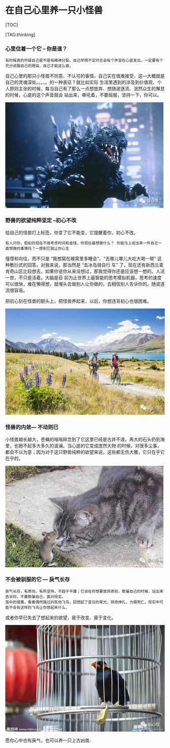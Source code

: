 
# 在自己心里养一只小怪兽
[TOC]

[TAG:thinking]
### 心里住着一个它 &#x2013; 你是谁？

    有时候真的怀疑自己是不是有精神分裂，自己举棋不定时总会有个声音在心底发出，一定要有个充分说服自己的理由，自己才能这么做，
自己心里的那只小怪兽不同意、不认可的事情，自己实在很难接受，这&#x2014;大概就是自己的灵魂深处。。。。。的一种表征？就比如实际
生活里遇到的涉及到价值观、个人原则主张的时候，每当自己有了那么一点想放弃、想随波逐流、泯然众生的懈怠的时候，心底的这个声音就会
站出来，嘶吼着，不要屈服，坚持一下，你可以。

![img](monster/1.jpg)

### 野兽的欲望纯粹坚定 &#x2013;初心不改

给自己的怪兽打上标签，你变了它不能变，它提醒着你，初心不改。

    有人问你，假如你现在不用考虑时间和金钱，你现在最想做什么？ 你能马上说出来一件自己一直想做的事情吗？一想到它就让你心生
憧憬和向往，而不只是 “我想窝在被窝里多睡会”、“去哪儿哪儿大吃大喝一顿” 这种敷衍式的回答。对我来说，那当然是 “去冰岛骑自行
车” 了，现在还有新西兰麦肯奇山区比较想去。如果你说你从来没想过，那我觉得你还是应该想一想的。人活一世，不只是活着。大脑是目
前为止世界上最智能的思考模拟机器，思考的速度可以很快，难在懒得想，就埋头去做别人让你做的，去相信别人告诉你的。随波逐流很容易。

把初心刻在怪兽的额头上，把怪兽养起来，以后，你想违背初心也很困难。


![img](monster/2.jpg)


### 怪兽的内敛— 不动则已

  小怪兽越长越大，苍蝇的嗡嗡碎念到了它这里已经是古井不波。再大的石头扔到海里，也掀不起多大多久的波澜。当心底的它变成庞然大物
的时候，对很多尘事，都会不以为意；因为对于这只野兽纯粹的欲望来说，这些都无伤大雅，它只在乎它在乎的。


![img](monster/3.jpg)

### 不会被驯服的它 — 戾气长存

    戾气长存，有原则，有所坚持，不趋于平庸；它会在你想要放弃原则，欺骗自己的时候，站出来告诉你，不要欺骗自己，面对现实。
    笼中的猎鹰，看着偶然路过的其他飞鸟，回想起了昔日的荣光，拼命挣扎，力竭而亡。现实中可能不会有这样的飞鸟让你想起来什么，
或者你早已失去了想起来的欲望，疲于改变、疲于变化。

![img](monster/4.jpg)

愿你心中也有戾气，也可以养一只上古凶兽.

